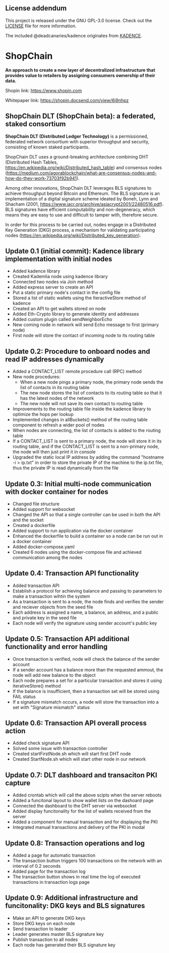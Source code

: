 ## License addendum
This project is released under the GNU GPL-3.0 license.
Check out the [LICENSE](LICENSE) file for more information.

The included @deadcanaries/kadence originates from [KADENCE][kadence].

[kadence]: https://gitlab.com/deadcanaries/kadence


# ShopChain

**An approach to create a new layer of decentralized infrastructure that provides value to retailers by assigning consumers ownership of their data.**

Shopin link: https://www.shopin.com

Whitepaper link: https://shopin.docsend.com/view/6i9nhpz




## ShopChain DLT (ShopChain beta): a federated, staked consortium

**ShopChain DLT (Distributed Ledger Technology)** is a permissioned, federated network consortium with superior throughput and security, consisting of known staked participants. 

ShopChain DLT uses a ground-breaking architecture combining DHT (Distributed Hash Tables, https://en.wikipedia.org/wiki/Distributed_hash_table) and consensus nodes (https://medium.com/agorablockchain/what-are-consensus-nodes-and-how-do-they-work-73703f92b941).

Among other innovations, ShopChain DLT leverages BLS signatures to achieve throughput beyond Bitcoin and Ethereum. The BLS signature is an implementation of a digital signature scheme ideated by Boneh, Lynn and Shacham (2001, https://www.iacr.org/archive/asiacrypt2001/22480516.pdf). BLS signatures have efficient computability and non-degeneracy, which means they are easy to use and difficult to tamper with, therefore secure. 

In order for this process to be carried out, nodes engage in a Distributed Key Generation (DKG) process, a mechanism for validating participating nodes (https://en.wikipedia.org/wiki/Distributed_key_generation).




## Update 0.1 (initial commit): Kadence library implementation with initial nodes

* Added kadence library
* Created Kademlia node using kadence library
* Connected two nodes via Join method
* Added express server to create an API
* Put a static primary node's contact in the config file
* Stored a list of static wallets using the IteractiveStore method of kadence
* Created an API to get wallets stored on node
* Added Eth-Crypto library to generate identity and addresses
* Added custom plugin called sendNeighborEcho
* New coming node in network will send Echo message to first (primary node)
* First node will store the contact of incoming node to its routing table


## Update 0.2: Procedure to onboard nodes and read IP addresses dynamically

* Added a CONTACT_LIST remote procedure call (RPC) method
* New node procedures:
  * When a new node pings a primary node, the primary node sends the list of contacts in its routing table
  * The new node stores the list of contacts to its routing table so that it has the latest nodes of the network
  * The new node will not save its own contact to routing table
* Improvements to the routing table file inside the kadence library to optimize the hops per lookup
* Implemented changes in allBuckets() method of the routing table component to refresh a wider pool of nodes
* When nodes are connecting, the list of contacts is added to the routing table
* If a CONTACT_LIST is sent to a primary node, the node will store it in its routing table, and if the CONTACT_LIST is sent to a non-primary node, the node will then just print it in console
* Upgraded the static local IP address by adding the command "hostname -i > ip.txt" in order to store the private IP of the machine to the ip.txt file, thus the private IP is read dynamically from the file


## Update 0.3: Initial multi-node communication with docker container for nodes

* Changed file structure
* Added support for websocket
* Changed the API so that a single controller can be used in both the API and the socket
* Created a dockerfile
* Added support to run application via the docker container
* Enhanced the dockerfile to build a container so a node can be run out in a docker container
* Added docker-compose.yaml
* Created 6 nodes using the docker-compose file and achieved communication among the nodes


## Update 0.4: Transaction API functionality

* Added transaction API
* Establish a protocol for achieving balance and passing to parameters to make a transaction wihtin the system
* As a transaction is sent to a node, the node finds and verifies the sender and reciever objects from the seed file
* Each address is assigned a name, a balance, an address, and a public and private key in the seed file
* Each node will verify the signature using sender account's public key


## Update 0.5: Transaction API additional functionality and error handling

* Once transaction is verified, node will check the balance of the sender account
* If a sender account has a balance more than the requested ammout, the node will add new balance to the object
* Each node prepares a set for a particular transaction and stores it using iterativeStore() method
* If the balance is insufficient, then a transaction set will be stored using FAIL status
* If a signature mismatch occurs, a node will store the transaction into a set with "Signature mismatch" status


## Update 0.6: Transaction API overall process action

* Added check signature API
* Solved some issue with transaction controller
* Created startFirstNode.sh which will start first DHT node
* Created StartNode.sh which will start other node in our network


## Update 0.7: DLT dashboard and transaciton PKI capture

* Added crontab which will call the above scipts when the server reboots
* Added a funcitonal layout to show wallet lists on the dashoard page
* Connected the dashboard to the DHT server via websocket
* Added display funcitonality for the list of wallets received from the server
* Added a component for manual transaction and for displaying the PKI
* Integrated manual transactions and delivery of the PKI in modal


## Update 0.8: Transaction operations and log

* Added a page for automatic transaction
* The transaction button triggers 100 transactions on the network with an interval of 0.2 seconds
* Added page for the transaction log
* The transaction button shows in real time the log of executed transactions in transaction logs page


## Update 0.9: Additional infrastructure and funcitonality: DKG keys and BLS signatures

* Make an API to generate DKG keys
* Store DKG keys on each node
* Send transaction to leader
* Leader generates master BLS signature key
* Publish transaction to all nodes
* Each node has generated their BLS signature key

